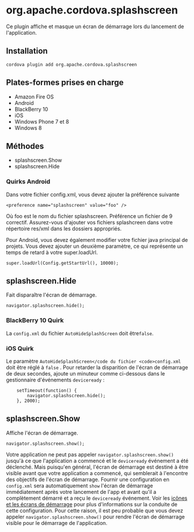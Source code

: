 <!---
    Licensed to the Apache Software Foundation (ASF) under one
    or more contributor license agreements.  See the NOTICE file
    distributed with this work for additional information
    regarding copyright ownership.  The ASF licenses this file
    to you under the Apache License, Version 2.0 (the
    "License"); you may not use this file except in compliance
    with the License.  You may obtain a copy of the License at

      http://www.apache.org/licenses/LICENSE-2.0

    Unless required by applicable law or agreed to in writing,
    software distributed under the License is distributed on an
    "AS IS" BASIS, WITHOUT WARRANTIES OR CONDITIONS OF ANY
    KIND, either express or implied.  See the License for the
    specific language governing permissions and limitations
    under the License.
-->

# org.apache.cordova.splashscreen

Ce plugin affiche et masque un écran de démarrage lors du lancement de l'application.

## Installation

    cordova plugin add org.apache.cordova.splashscreen
    

## Plates-formes prises en charge

*   Amazon Fire OS
*   Android
*   BlackBerry 10
*   iOS
*   Windows Phone 7 et 8
*   Windows 8

## Méthodes

*   splashscreen.Show
*   splashscreen.Hide

### Quirks Android

Dans votre fichier config.xml, vous devez ajouter la préférence suivante

`<preference name="splashscreen" value="foo" />`

Où foo est le nom du fichier splashscreen. Préférence un fichier de 9 correctif. Assurez-vous d'ajouter vos fichiers splashcreen dans votre répertoire res/xml dans les dossiers appropriés.

Pour Android, vous devez également modifier votre fichier java principal de projets. Vous devez ajouter un deuxième paramètre, ce qui représente un temps de retard à votre super.loadUrl.

`super.loadUrl(Config.getStartUrl(), 10000);`

## splashscreen.Hide

Fait disparaître l'écran de démarrage.

    navigator.splashscreen.hide();
    

### BlackBerry 10 Quirk

La `config.xml` du fichier `AutoHideSplashScreen` doit être`false`.

### iOS Quirk

Le paramètre `AutoHideSplashScreen</code du fichier <code>config.xml` doit être réglé à `false` . Pour retarder la disparition de l'écran de démarrage de deux secondes, ajoute un minuteur comme ci-dessous dans le gestionnaire d'événements `deviceready` :

        setTimeout(function() {
            navigator.splashscreen.hide();
        }, 2000);
    

## splashscreen.Show

Affiche l'écran de démarrage.

    navigator.splashscreen.show();
    

Votre application ne peut pas appeler `navigator.splashscreen.show()` jusqu'à ce que l'application a commencé et le `deviceready` événement a été déclenché. Mais puisqu'en général, l'écran de démarrage est destiné à être visible avant que votre application a commencé, qui semblerait à l'encontre des objectifs de l'écran de démarrage. Fournir une configuration en `config.xml` sera automatiquement `show` l'écran de démarrage immédiatement après votre lancement de l'app et avant qu'il a complètement démarré et a reçu le `deviceready` événement. Voir les [icônes et les écrans de démarrage][1] pour plus d'informations sur la conduite de cette configuration. Pour cette raison, il est peu probable que vous devez appeler `navigator.splashscreen.show()` pour rendre l'écran de démarrage visible pour le démarrage de l'application.

 [1]: http://cordova.apache.org/docs/en/edge/config_ref_images.md.html